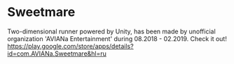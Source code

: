 # Sweetmare
  Two-dimensional runner powered by Unity, has been made by unofficial organization 'AVIANa Entertainment' during 08.2018 - 02.2019.
  Check it out! https://play.google.com/store/apps/details?id=com.AVIANa.Sweetmare&hl=ru
